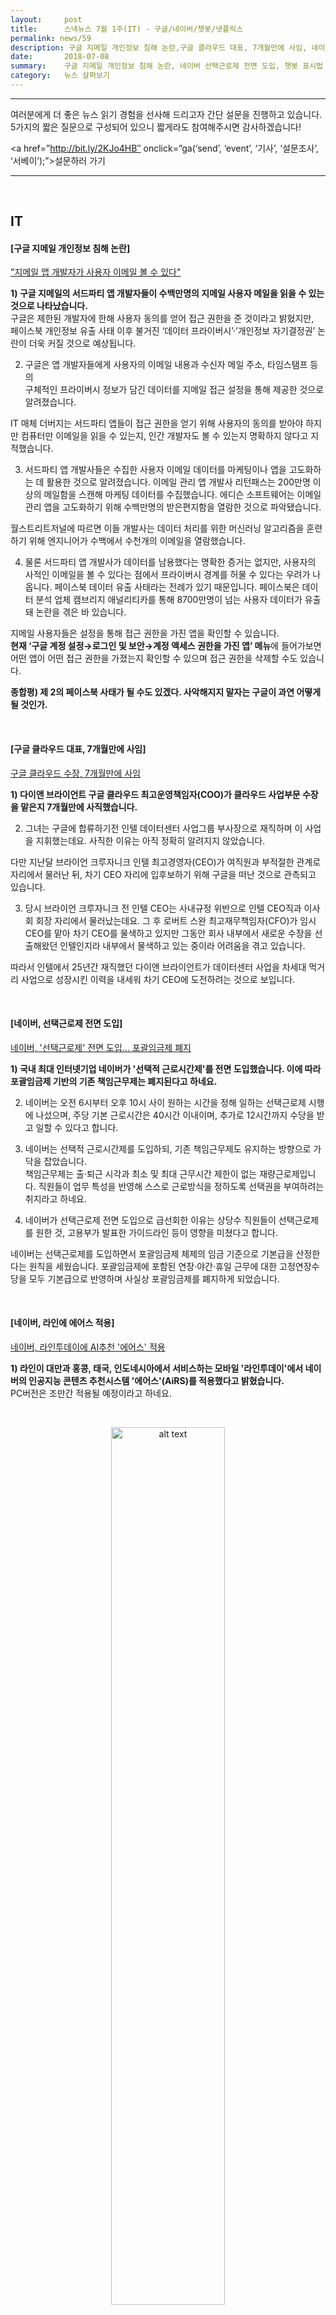 ```yaml
---
layout:     post
title:      스낵뉴스 7월 1주(IT) - 구글/네이버/챗봇/넷플릭스 
permalink: news/59
description: 구글 지메일 개인정보 침해 논란,구글 클라우드 대표, 7개월만에 사임, 네이버 선택근로제 전면 도입,네이버 라인에 에어스 적용,AI스피커 주로 음악재생에 집중,챗봇 표시법 발의,스타벅스 현금 없는 매장 확대,쿼츠 유자베이스에 매각,페이스북 일부 채팅앱 운영 포기,오페라 미국 시장 상장 추진,넷플릭스 TV에서 비디오 콘텐츠 시청 플랫폼 1위 등극
date:       2018-07-08
summary:    구글 지메일 개인정보 침해 논란, 네이버 선택근로제 전면 도입, 챗봇 표시법 발의, 넷플릭스 TV에서 비디오 콘텐츠 시청 플랫폼 1위 등극
category:   뉴스 살펴보기
---
```


- - -

여러분에게 더 좋은 뉴스 읽기 경험을 선사해 드리고자 간단 설문을 진행하고 있습니다.
5가지의 짧은 질문으로 구성되어 있으니 짧게라도 참여해주시면 감사하겠습니다!

<a href=”http://bit.ly/2KJo4HB″ onclick=”ga(‘send’, ‘event’, ‘기사’, ‘설문조사’, ‘서베이’);”><span>설문하러 가기</span></a>


- - -

<br>

## IT

#### [구글 지메일 개인정보 침해 논란]

["지메일 앱 개발자가 사용자 이메일 볼 수 있다"](http://www.bloter.net/archives/314007)

<strong>1) 구글 지메일의 서드파티 앱 개발자들이 수백만명의 지메일 사용자 메일을 읽을 수 있는 것으로 나타났습니다.</strong>  
구글은 제한된 개발자에 한해 사용자 동의를 얻어 접근 권한을 준 것이라고 밝혔지만,  
페이스북 개인정보 유출 사태 이후 불거진 ‘데이터 프라이버시’·’개인정보 자기결정권’ 논란이 더욱 커질 것으로 예상됩니다.

2) 구글은 앱 개발자들에게 사용자의 이메일 내용과 수신자 메일 주소, 타임스탬프 등의   
구체적인 프라이버시 정보가 담긴 데이터를 지메일 접근 설정을 통해 제공한 것으로 알려졌습니다.

IT 매체 더버지는 서드파티 앱들이 접근 권한을 얻기 위해 사용자의 동의를 받아야 하지만 
컴퓨터만 이메일을 읽을 수 있는지, 인간 개발자도 볼 수 있는지 명확하지 않다고 지적했습니다.

3) 서드파티 앱 개발사들은 수집한 사용자 이메일 데이터를 마케팅이나 앱을 고도화하는 데 활용한 것으로 알려졌습니다. 
이메일 관리 앱 개발사 리턴패스는 200만명 이상의 메일함을 스캔해 마케팅 데이터를 수집했습니다. 
에디슨 소프트웨어는 이메일 관리 앱을 고도화하기 위해 수백만명의 받은편지함을 열람한 것으로 파악됐습니다. 

월스트리트저널에 따르면 이들 개발사는 데이터 처리를 위한 머신러닝 알고리즘을 훈련하기 위해 엔지니어가 수백에서 수천개의 이메일을 열람했습니다. 

4) 물론 서드파티 앱 개발사가 데이터를 남용했다는 명확한 증거는 없지만, 사용자의 사적인 이메일을 볼 수 있다는 점에서 프라이버시 경계를 허물 수 있다는 우려가 나옵니다. 
페이스북 데이터 유출 사태라는 전례가 있기 때문입니다. 
페이스북은 데이터 분석 업체 캠브리지 애널리티카를 통해 8700만명이 넘는 사용자 데이터가 유출돼 논란을 겪은 바 있습니다.

지메일 사용자들은 설정을 통해 접근 권한을 가진 앱을 확인할 수 있습니다.   
<strong>현재 ‘구글 계정 설정→로그인 및 보안→계정 액세스 권한을 가진 앱’ 메뉴</strong>에 들어가보면 어떤 앱이 어떤 접근 권한을 가졌는지 확인할 수 있으며 접근 권한을 삭제할 수도 있습니다.

<strong>종합평) 제 2의 페이스북 사태가 될 수도 있겠다. 사악해지지 말자는 구글이 과연 어떻게 될 것인가. </strong>

<br>

#### [구글 클라우드 대표, 7개월만에 사임]

[구글 클라우드 수장, 7개월만에 사임](http://news.inews24.com/php/news_view.php?g_serial=1106558&g_menu=020600&rrf=nv)

<strong>1) 다이앤 브라이언트 구글 클라우드 최고운영책임자(COO)가 클라우드 사업부문 수장을 맡은지 7개월만에 사직했습니다.</strong>

2) 그녀는 구글에 합류하기전 인텔 데이터센터 사업그룹 부사장으로 재직하며 이 사업을 지휘했는데요. 
사직한 이유는 아직 정확히 알려지지 않았습니다. 

다만 지난달 브라이언 크루자니크 인텔 최고경영자(CEO)가 여직원과 부적절한 관계로 자리에서 물러난 뒤, 
차기 CEO 자리에 입후보하기 위해 구글을 떠난 것으로 관측되고 있습니다.

3) 당시 브라이언 크루자니크 전 인텔 CEO는 사내규정 위반으로 인텔 CEO직과 이사회 회장 자리에서 물러났는데요. 
그 후 로버트 스완 최고재무책임자(CFO)가 임시 CEO를 맡아 차기 CEO를 물색하고 있지만 
그동안 회사 내부에서 새로운 수장을 선출해왔던 인텔인지라 내부에서 물색하고 있는 중이라 어려움을 겪고 있습니다. 

따라서 인텔에서 25년간 재직했던 다이앤 브라이언트가 데이터센터 사업을 차세대 먹거리 사업으로 성장시킨 이력을 내세워 차기 CEO에 도전하려는 것으로 보입니다. 

<br>

#### [네이버, 선택근로제 전면 도입]

[네이버, '선택근로제' 전면 도입… 포괄임금제 폐지](http://news.mt.co.kr/mtview.php?no=2018070220241322154)

<strong>1) 국내 최대 인터넷기업 네이버가 '선택적 근로시간제'를 전면 도입했습니다. 이에 따라 포괄임금제 기반의 기존 책임근무제는 폐지된다고 하네요.</strong>

2) 네이버는 오전 6시부터 오후 10시 사이 원하는 시간을 정해 일하는 선택근로제 시행에 나섰으며, 
주당 기본 근로시간은 40시간 이내이며, 추가로 12시간까지 수당을 받고 일할 수 있다고 합니다.

3) 네이버는 선택적 근로시간제를 도입하되, 기존 책임근무제도 유지하는 방향으로 가닥을 잡았습니다.   
책임근무제는 출·퇴근 시각과 최소 및 최대 근무시간 제한이 없는 재량근로제입니다. 
직원들이 업무 특성을 반영해 스스로 근로방식을 정하도록 선택권을 부여하려는 취지라고 하네요. 

4) 네이버가 선택근로제 전면 도입으로 급선회한 이유는 상당수 직원들이 선택근로제를 원한 것, 고용부가 발표한 가이드라인 등이 영향을 미쳤다고 합니다. 

네이버는 선택근로제를 도입하면서 포괄임금제 체제의 임금 기준으로 기본급을 산정한다는 원칙을 세웠습니다. 
포괄임금제에 포함된 연장·야간·휴일 근무에 대한 고정연장수당을 모두 기본급으로 반영하며 사실상 포괄임금제를 폐지하게 되었습니다.


<br>

#### [네이버, 라인에 에어스 적용]

[네이버, 라인투데이에 AI추천 '에어스' 적용](http://news1.kr/articles/?3363726)

<strong>1) 라인이 대만과 홍콩, 태국, 인도네시아에서 서비스하는 모바일 '라인투데이'에서 네이버의 인공지능 콘텐츠 추천시스템 '에어스'(AiRS)를 적용했다고 밝혔습니다.</strong>  
PC버전은 조만간 적용될 예정이라고 하네요.

<br>

<p align ="middle">	
 <img src="http://image.zdnet.co.kr/2018/07/05/hjan_QlQHHtziHFTfUSq.jpg" alt="alt text" width = "60%">
</p>


<br>

2) '라인투데이'는 라인 메신저에서 경제·세계·생활·스포츠 등 다양한 분야의 콘텐츠를 모아 제공하는 서비스인데요.    
에어스는 라인투데이에서 이용자들의 콘텐츠 소비패턴과 개인별 관심사를 분석해 맞춤형 콘텐츠를 추천해 보여준다고 하네요.

3) 라인에 따르면 라인투데이에 에어스 적용에 앞서 일부 사용자들을 대상으로 에어스 추천콘텐츠에 대해 분석한 결과,   
에어스 추천문서의 클릭량이 평균 40% 증가한 것으로 나타났다고 합니다.

네이버는 에어스가 딥러닝 기반 알고리즘에 의한 추천 기술이기 때문에 언어에 독립적인 성격을 갖춰 글로벌 서비스에 쉽게 적용할 수 있었다고 밝혔습니다.   
언어가 달라도 문서를 벡터로 표현하는 임베딩 기술을 활용하기 때문에 언어에 대한 사전 지식이 없어도 추천이 가능하다고 하네요.  

<br>

#### [AI스피커 주로 음악재생에 집중]

[AI스피커 활용 1시간 중 45분은 '음악재생'(종합)](http://view.asiae.co.kr/news/view.htm?idxno=2018070514111819040)

<strong>1) 카카오미니를 판매하는 카카오가 출시 7개월 간의 이용자 사용패턴을 분석해서 발표했습니다.</strong>  
알려진대로 일주일 사용시간 5400만 분 중 4000만분(약 74%)을 차지한 '음악재생'이 가장 많이 쓰이는 기능이었습니다.

<br>

<p align ="middle">	
 <img src="http://cphoto.asiae.co.kr/listimglink/6/2018070514100742929_1530767406.jpg" alt="alt text" width = "50%">
</p>


<br>

2) 음악 중에서는 동요ㆍ자장가가 가장 많이 나왔습니다. 
AI 스피커를 육아 도우미로 많이 쓴다는 게 확인된 셈인데요. 

또한 특징적인 건 AI 스피커로 음악을 듣는 노년층도 상당하다는 점인데요.   
스마트폰과 달리 AI 스피커는 음성 명령 만으로 간편하게 음악을 재생할 수 있기 때문입니다.   

음악 다음으로는 날씨ㆍ미세먼지 정보를 가장 많이 확인했고, 알람으로 쓰는 경우도 많았습니다.   
또한 사용자 10명 중 8명은 일주일에 한 번 이상 AI 스피커를 이용했다고 하네요. 

3) 카카오 측은 올 하반기 카카오미니2(가칭)을 내놓을 예정이라고 하는데요. 

가장 관심을 끄는 기능은 카카오톡 연동인데요.   
카카오는 하반기 중 카카오미니의 카카오톡 읽어주기 서비스를 시작하기로 밝혔습니다.  
카카오 관계자에 따르면 "발신자 이름이나 카카오톡 단체 채팅방을 특정해, 새 메시지를 읽어달라는 명령도 수행하게 될 것"이라고 하네요. 

이외에 카카오미니 사용자는 이 달 중 가상화폐 시세, 종교ㆍ교육 콘텐츠 등 카카오와 제휴한 다른 업체의 서비스를 이용할 수 있게 됩니다. 

4) 또한 AI 스피커가 화자를 구분하는 서비스를 준비 중이라고 합니다.  
AI 스피커가 사용자 등 특정인의 목소리를 따라하는 음성합성 부분 역시 검토 중이지만 상용화하려면 넘어야 할 산이 많은데요.   
카카오 관계자는 "자연스러운 음성을 구사하기까지 긴 녹음 시간이 소요되며 과연 음성합성이 AI 기술 경쟁에 중요한 요소인지에 대한 판단도 서지 않았다"고 밝히기도 했습니다.


<br>

#### [챗봇 표시법 발의]

["지금 챗봇과 대화 중입니다." 챗봇 표시法 발의](http://view.asiae.co.kr/news/view.htm?idxno=2018070110461736828)

<strong>1) 자유한국당 송희원 의원이 챗봇과 대화시 이를 알려 오해를 방지하자는 취지의 법안을 발의했습니다.</strong>

2) 챗봇은 인간과 대화하는 방식으로 정보를 처리하는 서비스입니다.  
이용자가 문자나 음성으로 대화체의 질문을 입력하면 적합한 결과를 문자나 음성으로 알려줍니다. 
챗봇은 검색엔진 등과 달리, 이용자와 챗봇이 질문과 답변을 주고 받는 과정에서 이용자가 원하는 정확한 정보에 도달하도록 하는 편의성을 가지고 있습니다. 

국내외에서는 정보 제공, 민원 처리, 일정관리, 전자상거래 등에서 챗봇을 사용하고 있는데요. 
또 인공지능과 음성인식 기술 등 다양한 기술을 접목해 최근에는 인간의 감정까지 인지, 분석하는 챗봇이 등장 하는 등 관련 기술이 점차 고도화 되고 있습니다.

3) 하지만 챗봇을 이용한 서비스임을 이용자에게 알리지 않는 경우가 많아, 
이용자가 대화의 상대방을 챗봇이 아닌 실제 사람으로 착각하는 경우가 많아지고 있다고 합니다. 

따라서 이에 따른 불쾌감이나 불편함을 호소하는 이용자가 생기고 있는 실정입니다. 

4) 송희원 의원은 “이 같은 문제점을 해결하고 서비스의 신뢰성을 확보 할 수 있는 최소한의 제도적 장치를 마련하고자 법안을 발의했다”고 밝혔습니다. 

<br>

#### [스타벅스 현금 없는 매장 확대]

[스타벅스, '현금 없는 매장' 전국 100개 매장으로 추가 확대](http://www.etnews.com/20180702000031)

<strong>1) 스타벅스 코리아는 현재 운영 중인 3곳의 현금 없는 매장을 전국 100개 매장에 추가 확대하여 총 103개의 현금 없는 매장을 운영한다고 밝혔습니다. </strong>

2) 스타벅스는 현금 없는 매장을 디지털 혁신의 일환으로서 미래 신용 사회로 나아가야 할 궁극적인 방향으로 설정하고   
4월 23일부터 판교H스퀘어점, 삼성역점, 구로에이스점 등 총 3개 매장을 현금 없는 매장으로 시범 운영해 온 바 있는데요.

약 2달간의 시범 매장 운영을 통해 스타벅스는 현금 거래 없는 매장 운영이 고객들에게 보다 원활한 지불 경험을 제공하면서도,   
이를 통해 차별화된 서비스를 제공할 수 있다는 판단 하에, 이번에 서울 74개점 등 전국의 100개 매장의 추가 확대 운영을 결정했습니다. 

3) 실제 스타벅스가 2달 간 운영 했던 3개 매장의 분석 결과는 긍정적이었는데요.   
3개 매장의 현재 현금 거래율은 3%에서 0.2% 수준으로 대폭 축소되었습니다.  
3개 매장을 합해 하루 1건 정도가 현금으로 거래되는 수준입니다. 

또한 한 사람의 현금 정산 시간도 기존 10분 내외에서 현재 3분 내외로 줄어들며 70%의 시간 단축 효과가 있었다고 합니다. 
하루에 약 7번 정도의 정산이 이루어지는 것을 감안하면, 매장당 하루 평균 약 50분, 월 평균 약 25시간의 해당업무 시간이 절약되는 것으로 나타났습니다.

4) 이번에 새롭게 확대되는 100개의 현금 없는 매장도 현금거래율이 5% 미만인 매장들로 선정됐으며,  
오늘부터 2주간의 사전 고객 안내 기간을 거친 후 16일 현금 없는 매장 본격 운영에 들어가게 됩니다.

현재 스타벅스 전국매장의 현금 사용 결제 비중은 7% 수준으로 지속적으로 현금 외 결제 비율이 높아지고 있는 추세입니다.

<strong>종합평) </strong>

<br>

#### [쿼츠, 유자베이스에 매각]

[명품 경제사이트 쿼츠, 일본업체에 팔렸다](http://www.zdnet.co.kr/news/news_view.asp?artice_id=20180702165717&type=det&re=zdk)

<strong>1) 미국의 명품 경제 사이트 쿼츠가 일본의 대표적인 뉴스 큐레이션 전문업체 유자베이스에 매각되었습니다.</strong>

2) 외신들은 인수 가격이 7천 500만 달러에서 1억 1천만 달러 사이가 될 전망이라고 전했습니다.  
쿼츠를 인수한 유자베이스는 BS투자은행 출신과 전직 기술 컨설턴트가 2008년 공동 설립한 기업 정보전문 회사입니다.

3) 유자베이스는 블룸버그 뉴스 단말기를 좀 더 이용자 친화적으로 만들겠다는 야심을 갖고 선보인 기업정보 툴인 스피다(Speeda)를 서비스하고 있으며, 
뉴스 큐레이션 서비스인 뉴스픽스도 운영하고 있습니다.

2012년 애틀랜틱 미디어가 설립한 쿼츠는 혁신적인 경제 사이트로 많은 명성을 얻은 사이트인데요.   
Atlas라는 대표적인 차트 전문 서비스를 운영하고 있으며, 500~800자 사이 어정쩡한 기사를 자제하라는 쿼츠 곡선, 
출입처 대신 이슈 중심으로 접근하는 ‘옵세션’ 등이 쿼츠의 대표적인 혁신 실험 등으로 꼽힙니다.

쿼츠는 이날 모회사인 애틀랜틱 미디어를 인용, 매각 작업이 30일 내에 마무리될 예정이라고 보도했습니다.   
케빈 딜레이니 편집장과 제이 라우프 발행인이 매각 이후 쿼츠 공동 최고경영자(CEO)를 맡게 됩니다.


<br>

<p align ="middle">	
 <img src="http://image.zdnet.co.kr/2018/07/02/sini_khya6dK3nuhZHYh.jpg" alt="alt text" width = "70%">
</p>


<br>

4) 하지만 쿼츠는 출범 3년 이상 적자를 기록했는데요.  
2016년에 매출 3천만 달러에 100만 달러 수익을 올리면서 처음으로 흑자를 기록하며 올해도 연간 매출이 25~35% 가량 성장할 것으로 기대된다고 밝혔습니다.

이런 쿼츠가 매각이 된건 모기업인 애틀랜틱 미디어의 창업주인 데이비드 브랜들리 회장이 5년 내에 미디어 사업에서 손을 떼겠다고 공공연하게 천명해 왔기 때문입니다.

​이런 과정에서 일본 업체 유자베이스가 쿼츠에 먼저 손길을 뻗은 것이 매각의 배경이 된 것 같습니다.
쿼츠를 인수한 유자베이스는 2016년 도쿄증시에 상장했으며 현재 시가총액 8억7천만 달러에 이르고 있습니다.

<br>



#### [페이스북 일부 채팅앱 운영 포기]

[젊은 사용자 노리던 페이스북, 10대용 익명 채팅앱 결국 포기](http://www.yonhapnews.co.kr/bulletin/2018/07/04/0200000000AKR20180704000300075.HTML?input=1195m)

<strong>1) 세계 최대 소셜미디어 페이스북이 사업 다각화를 위해 인수한 TBH, 무브스, 헬로 서비스를 중단한다고 밝혔습니다.</strong>

2) 페이스북은 낮은 이용률 탓에 이들 앱을 더는 운용하지 않기로 했다면서 90일 이내에 앱에 저장된 사용자 정보를 모두 삭제하겠다고 말했습니다.
이 앱들은 페이스북이 최근 4년 사이에 인수한 서비스들입니다.

3) 가장 큰 관심을 받은 앱은 TBH인데요.
'솔직하게 말하자면'(To Be Honest)이라는 문구를 줄여 쓰는 채팅용어에서 이름을 딴 TBH는 미국 내 10대 청소년 사이에 인기를 끈 익명 채팅앱입니다.

개발사 미드나잇랩이 작년 8월 출시한 이후 두 달 만에 500만 명 이상이 내려받고 10억 건 이상의 메시지를 송수신하며 선풍적 인기를 끌었는데요.
경쟁사인 스냅챗에 가입자를 빼앗기던 페이스북이 작년 10월 젊은 가입자를 다시 끌어들이기 위해 1억 달러 넘게 투자해 인수한 앱이 바로 TBH입니다.

4) 하지만 이러한 노력에도 불구하고 페이스북의 10대 가입자 이탈률은 1%대에서 최근 3%대로 증가했는데요.

페이스북은 인수 후에도 브랜드를 바꾸지 않고 TBH를 운영했으며 개발자들도 데려와 10대들의 입맛에 맞는 플랫폼을 구축했습니다.
또한 미리 써놓은 칭찬 인사를 자동으로 발송하는 기능 등을 업그레이드하며 사용자들을 공략했지만, 
결과는 신통치않았으며 이용자는 늘지 않았고 수익을 낼만한 사업구조를 찾기도 어려웠습니다.

페이스북은 "자원을 더 집중하기 위해 TBH를 비롯한 앱을 포기해쓰며, 이용자들에게 더 좋은 소셜미디어 경험을 제공하기 위한 일종의 시행착오"라고 밝혔습니다.

<br>

#### [오페라 미국 시장 상장 추진]

[브라우저 업체 오페라, 美상장 추진](http://news.inews24.com/php/news_view.php?g_serial=1106305&g_menu=020600&rrf=nv)

<strong>1) 웹브라우저 업체 오페라가 머지않아 미국증시에 상장할 전망입니다.</strong>

2) 미국증권거래위원회(SEC)에 제출된 자료에 따르면 오페라는 미국 나스닥에 상장을 신청했으며 총 1억1천500만달러를 조달할 계획을 전했습니다.

오페라는 지난해 1억2천890만달러 매출을 올렸고 순익은 610만달러를 기록했습니다.
오페라의 매출은 대부분 검색엔진 업체와 제휴로 발생한 수입입니다.

3) 2017년 오페라의 매출 대부분은 구글(43.2%)과 얀덱스(12.9%)의 제휴에서 올렸습니다.   
그 외에는 광고와 라이선스 사업에서 매출을 내고 있습니다. 

오페라의 스마트폰 월간 이용자수는 1억 200만 명, PC 사용자수는 5천 700만 명을 기록하고 있으며, PC용 웹브라우저와 모바일용 브라우저를 공급하고 있습니다. 

<br>


#### [넷플릭스 TV에서 비디오 콘텐츠 시청 플랫폼 1위 등극]

[美 TV 잠식하는 넷플릭스](http://www.sedaily.com/NewsView/1S1YSJ45RG)

<strong>1) 미국 TV 시청자들이 넷플릭스를 가장 즐겨 사용하고 있다는 설문조사가 나왔습니다. </strong>

2) 리서치회사 코언이 지난 2∼5월 미국 내 시청자 2,500명을 상대로 TV 시청 방식을 조사한 결과, 
‘TV에서 비디오 콘텐츠를 시청하는 데 어떤 플랫폼을 가장 자주 사용하느냐’는 질문에 27.2%가 넷플릭스라고 답했습니다.

2위는 기본 케이블 TV로 20.4%, 그다음이 지상파 TV를 뜻하는 브로드캐스트(방송)로 18.1%를 기록했습니다.
이어 유튜브(11.4%), 훌루(5.3%), 아마존 프라임 비디오(4.7%), 프리미엄 케이블(4.6%) 순이었다고 하네요.

3) 또한 18∼34세 응답자가 가장 자주 이용하는 플랫폼으로 넷플릭스를 꼽은 응답이 39.7%에 달했습니다. 
유튜브가 17.0%였고 기본 케이블이 12.6%에 그쳤다고 하네요. 

<strong>종합평) 넷플릭스 주식은 분명히 더 오를 것 같다. 어디까지 갈지 궁금하다.</strong>

<br>

- - -

여러분에게 더 좋은 뉴스 읽기 경험을 선사해 드리고자 간단 설문을 진행하고 있습니다.
5가지의 짧은 질문으로 구성되어 있으니 짧게라도 참여해주시면 감사하겠습니다!

[설문하러 가기](http://bit.ly/2KJo4HB)
